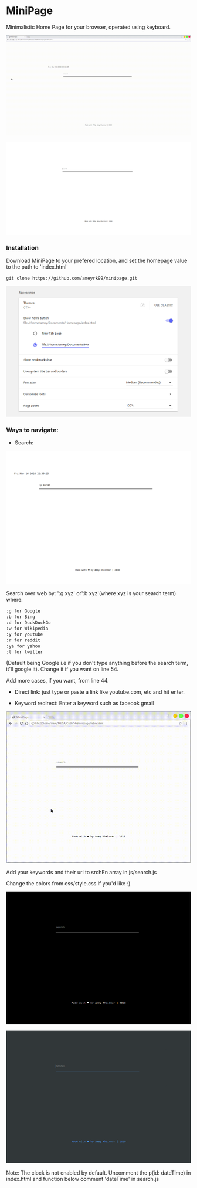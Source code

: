 # MiniPage

Minimalistic Home Page for your browser, operated using keyboard.

![Example](example.gif)

<kbd> ![Screenshot](sc.png) </kbd>


### Installation

Download MiniPage to your prefered location, and set the homepage value to the path to 'index.html'

```
git clone https://github.com/ameyrk99/minipage.git
```

![Chrome](install.png)

### Ways to navigate:

* Search:

![Search Example](example.png)

Search over web by: ':g xyz' or':b xyz'(where xyz is your search term) where: 

	:g for Google
	:b for Bing
	:d for DuckDuckGo
	:w for Wikipedia
	:y for youtube
	:r for reddit
	:ya for yahoo
	:t for twitter
(Default being Google i.e if you don't type anything before the search term, it'll google it). Change it if you want on line 54.

Add more cases, if you want, from line 44.

* Direct link:
just type or paste a link like youtube.com, etc and hit enter.


* Keyword redirect:
Enter a keyword such as 
	faceook
	gmail

![keywordExample](keywordExample.gif)

Add your keywords and their url to srchEn array in js/search.js


Change the colors from css/style.css if you'd like :)

<kbd> ![Screenshot2](sc2.png) </kbd>

<kbd> ![Screenshot3](sc3.png) </kbd>



Note: The clock is not enabled by default. Uncomment the p(id: dateTime) in index.html and function below comment 'dateTime' in search.js
